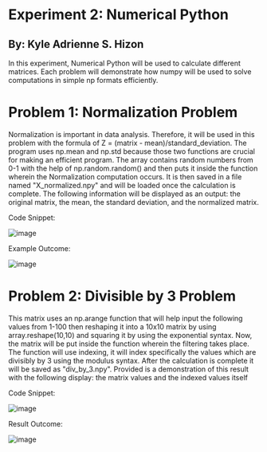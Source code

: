 # Experiment 2: Numerical Python
## By: Kyle Adrienne S. Hizon

In this experiment, Numerical Python will be used to calculate different matrices. Each problem will demonstrate how numpy will be used to solve computations in simple np formats efficiently.

# Problem 1: Normalization Problem
Normalization is important in data analysis. Therefore, it will be used in this problem with the formula of Z = (matrix - mean)/standard_deviation. The program uses np.mean and np.std because those two functions are crucial for making an efficient program.
The array contains random numbers from 0-1 with the help of np.random.random() and then puts it inside the function wherein the Normalization computation occurs. It is then saved in a file named "X_normalized.npy" and will be loaded once the calculation is complete.
The following information will be displayed as an output: the original matrix, the mean, the standard deviation, and the normalized matrix.

Code Snippet:

![image](https://github.com/user-attachments/assets/86633479-79c3-4f1c-802a-0bbf82ec8b73)



Example Outcome:

![image](https://github.com/user-attachments/assets/da43f8e1-91b8-4f57-bce7-26dbf7b11271)



# Problem 2: Divisible by 3 Problem
This matrix uses an np.arange function that will help input the following values from 1-100 then reshaping it into a 10x10 matrix by using array.reshape(10,10) and squaring it by using the exponential syntax. Now, the matrix will be put inside the function wherein the filtering takes place. The function
will use indexing, it will index specifically the values which are divisibly by 3 using the modulus syntax. After the calculation is complete it will be saved as "div_by_3.npy". Provided is a demonstration of this result with the following display: the matrix values and the indexed values itself

Code Snippet:

![image](https://github.com/user-attachments/assets/96998891-988c-4572-a93d-a19226392589)




Result Outcome:

![image](https://github.com/user-attachments/assets/c8897e35-3787-4a71-9196-704a427fe66d)

